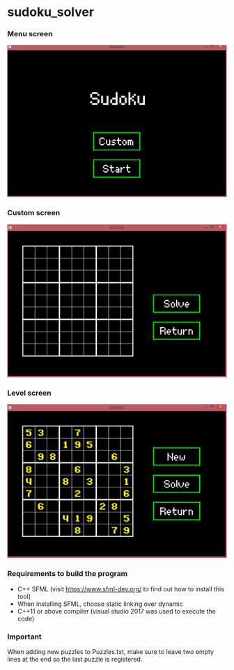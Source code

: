 # sudoku_solver

### Menu screen
![alt text](https://github.com/DennisSHCheung/sudoku_solver/blob/master/sudoku_solver/images/Menu.PNG?raw=true)

### Custom screen
![alt text](https://github.com/DennisSHCheung/sudoku_solver/blob/master/sudoku_solver/images/Custom.PNG?raw=true)

### Level screen
![alt text](https://github.com/DennisSHCheung/sudoku_solver/blob/master/sudoku_solver/images/Level.PNG?raw=true)

### Requirements to build the program
- C++ SFML (visit https://www.sfml-dev.org/ to find out how to install this tool)
- When installing SFML, choose static linking over dynamic
- C++11 or above compiler (visual studio 2017 was used to execute the code)

### Important
When adding new puzzles to Puzzles.txt, make sure to leave two empty lines at the end so the last puzzle is registered.


